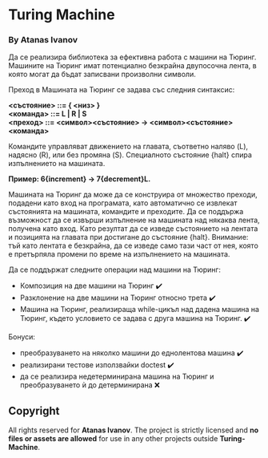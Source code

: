 # Turing Machine 

### By Atanas Ivanov

Да се реализира библиотека за ефективна работа с машини на Тюринг. Машините на Тюринг имат потенциално безкрайна двупосочна лента, в която могат да бъдат записвани произволни символи. 

Преход в Машината на Тюринг се задава със следния синтаксис:

**<състояние> ::= { <низ> } \
<команда> ::= L | R | S \
<преход> ::= <символ><състояние> -> <символ><състояние><команда>** 

Командите управляват движението на главата, съответно наляво (L), надясно (R), или без промяна (S). Специалното състояние {halt} спира изпълнението на машината.

**Пример: 6{increment} -> 7{decrement}L.** 

Машината на Тюринг да може да се конструира от множество преходи, подадени като вход на програмата, като автоматично се извлекат състоянията на машината, командите и преходите. Да се поддържа възможност да се извърши изпълнение на машината над някаква лента, получена като вход. Като резултат да се изведе състоянието на лентата и позицията на главата при достигане до състояние {halt}. Внимание: тъй като лентата е безкрайна, да се изведе само тази част от нея, която е претърпяла промени по време на изпълнението на машината.

Да се поддържат следните операции над машини на Тюринг:

- Композиция на две машини на Тюринг ✔️
- Разклонение на две машини на Тюринг относно трета ✔️
- Mашина на Тюринг, реализираща while-цикъл над дадена машина на Тюринг, където условието се задава с друга машина на Тюринг. ✔️

Бонуси:
- преобразуването на няколко машини до еднолентова машина ✔️
- реализирани тестове използвайки doctest ✔️
- да се реализира недетерминирана машина на Тюринг и преобразуването ѝ до детерминирана ❌

## Copyright
All rights reserved for **Atanas Ivanov**. The project is strictly licensed and **no files or assets are allowed** for use in any other projects outside **Turing-Machine**. 
